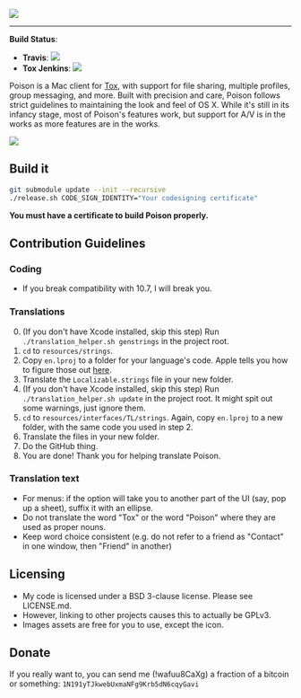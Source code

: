 
![](http://vexx.us/Images/poison1.png)
***
**Build Status**:

* **Travis**: [![](https://travis-ci.org/stal888/Poison.svg?branch=2.0)][travis]  
* **Tox Jenkins**: [![](http://jenkins.tox.im/buildStatus/icon?job=Poison2_OSX)][jenkins]  

Poison is a Mac client for [Tox](https://github.com/irungentoo/ProjectTox-Core),
with support for file sharing, multiple profiles, group messaging, and more. 
Built with precision and care, Poison follows strict guidelines to maintaining 
the look and feel of OS X. While it's still in its infancy stage, most of 
Poison's features work, but support for A/V is in the works as more features 
are in the works.

![](https://i.kirara.ca/kisyh.png)

## Build it

```bash
git submodule update --init --recursive
./release.sh CODE_SIGN_IDENTITY="Your codesigning certificate"
```

**You must have a certificate to build Poison properly.**

## Contribution Guidelines
### Coding
* If you break compatibility with 10.7, I will break you.

### Translations
0. (If you don't have Xcode installed, skip this step) Run
   `./translation_helper.sh genstrings` in the project root.
1. `cd` to `resources/strings`.
2. Copy `en.lproj` to a folder for your language's code. Apple tells you
   how to figure those out [here][apple-doc-lang-codes].
3. Translate the `Localizable.strings` file in your new folder.
4. (If you don't have Xcode installed, skip this step) Run
   `./translation_helper.sh update` in the project root. It might spit out some
   warnings, just ignore them.
5. `cd` to `resources/interfaces/TL/strings`. Again, copy `en.lproj` to a new
   folder, with the same code you used in step 2.
6. Translate the files in your new folder.
7. Do the GitHub thing.
8. You are done! Thank you for helping translate Poison.

### Translation text

- For menus: if the option will take you to another part of the UI 
  (say, pop up a sheet), suffix it with an ellipse.
- Do not translate the word "Tox" or the word "Poison" where they are used as 
  proper nouns.
- Keep word choice consistent (e.g. do not refer to a friend as "Contact" in 
  one window, then "Friend" in another)

## Licensing

* My code is licensed under a BSD 3-clause license. Please see LICENSE.md.
* However, linking to other projects causes this to actually be GPLv3.
* Images assets are free for you to use, except the icon.

## Donate

If you really want to, you can send me (!wafuu8CaXg) a fraction of a bitcoin or
something: `1N191yTJkwebUxmaNFg9Krb5dN6cqyGavi`

[travis]: https://travis-ci.org/stal888/Poison
[jenkins]: http://jenkins.tox.im/job/Poison2_OSX/
[apple-doc-lang-codes]: https://developer.apple.com/library/mac/documentation/macosx/conceptual/bpinternational/Articles/LanguageDesignations.html
